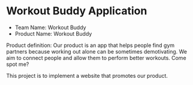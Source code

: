 # Workout Buddy Application

- Team Name: Workout Buddy
- Product Name: Workout Buddy

Product definition: Our product is an app that helps people find gym partners because working out alone can be sometimes demotivating. We aim to connect people and allow them to perform better workouts. Come spot me?

This project is to implement a website that promotes our product.

